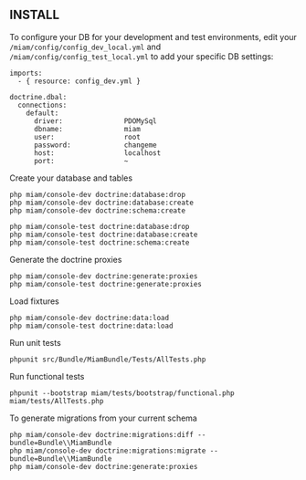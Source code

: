 INSTALL
-------

To configure your DB for your development and test environments, edit your `/miam/config/config_dev_local.yml` and `/miam/config/config_test_local.yml` to add your specific DB settings:

    imports:
      - { resource: config_dev.yml }

    doctrine.dbal:
      connections:
        default:
          driver:               PDOMySql
          dbname:               miam
          user:                 root
          password:             changeme
          host:                 localhost
          port:                 ~

Create your database and tables

    php miam/console-dev doctrine:database:drop
    php miam/console-dev doctrine:database:create
    php miam/console-dev doctrine:schema:create

    php miam/console-test doctrine:database:drop
    php miam/console-test doctrine:database:create
    php miam/console-test doctrine:schema:create

Generate the doctrine proxies

    php miam/console-dev doctrine:generate:proxies
    php miam/console-test doctrine:generate:proxies

Load fixtures

    php miam/console-dev doctrine:data:load
    php miam/console-test doctrine:data:load
  
Run unit tests

    phpunit src/Bundle/MiamBundle/Tests/AllTests.php

Run functional tests

    phpunit --bootstrap miam/tests/bootstrap/functional.php miam/tests/AllTests.php

To generate migrations from your current schema

    php miam/console-dev doctrine:migrations:diff --bundle=Bundle\\MiamBundle
    php miam/console-dev doctrine:migrations:migrate --bundle=Bundle\\MiamBundle
    php miam/console-dev doctrine:generate:proxies

